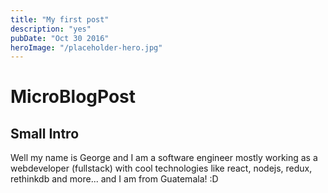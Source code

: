```yaml
---
title: "My first post"
description: "yes"
pubDate: "Oct 30 2016"
heroImage: "/placeholder-hero.jpg"
---
```


# MicroBlogPost

## Small Intro

Well my name is George and I am a software engineer mostly working as a webdeveloper (fullstack) with cool technologies like react, nodejs, redux, rethinkdb and more... and I am from Guatemala! :D

